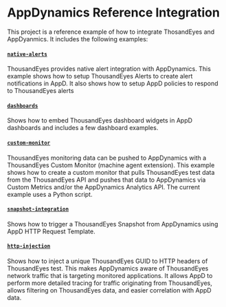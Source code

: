 # AppDynamics Reference Integration

This project is a reference example of how to integrate ThosandEyes and AppDyanmics. It includes the following examples:

#### [`native-alerts`](native-alerts/readme.md)
ThousandEyes provides native alert integration with AppDynamics. This example shows how to setup ThousandEyes Alerts to create alert notifications in AppD. It also shows how to setup AppD policies to respond to ThousandEyes alerts

####  [`dashboards`](dashboards/readme.md)
Shows how to embed ThousandEyes dashboard widgets in AppD dashboards and includes a few dashboard examples.

#### [`custom-monitor`](custom-monitor/readme.md) 
ThousandEyes monitoring data can be pushed to AppDynamics with a ThousandEyes Custom Monitor (machine agent extension). This example shows how to create a custom monitor that pulls ThousandEyes test data from the ThousandEyes API and  pushes that data to AppDynamics via Custom Metrics and/or the AppDynamics Analytics API. The current example uses a Python script.

#### [`snapshot-integration`](snapshot-integration/readme.md) 
Shows how to trigger a ThousandEyes Snapshot from AppDynamics using AppD HTTP Request Template.

#### [`http-injection`](http-injection/readme.md)
Shows how to inject a unique ThousandEyes GUID to HTTP headers of ThousandEyes test. This makes AppDynamics aware of ThousandEyes network traffic that is targeting monitored applications. It allows AppD to perform more detailed tracing for traffic originating from ThousandEyes, allows filtering on ThousandEyes data, and easier correlation with AppD data.

